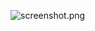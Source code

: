 ![screenshot.png](https://user-images.githubusercontent.com/73750950/98560283-9a760d00-22cd-11eb-83a3-046b43909389.png)

